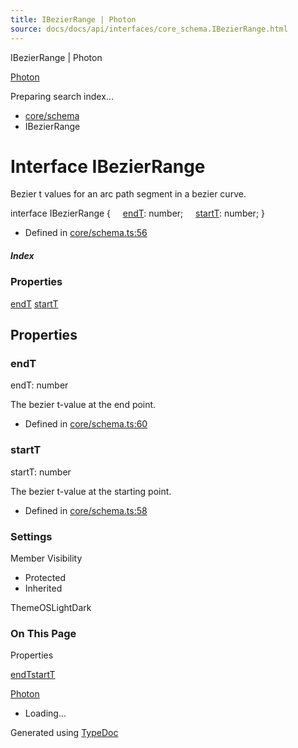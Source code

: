 ```yaml
---
title: IBezierRange | Photon
source: docs/docs/api/interfaces/core_schema.IBezierRange.html
---
```


IBezierRange | Photon

[Photon](../index.md)




Preparing search index...

* [core/schema](../modules/core_schema.md)
* IBezierRange

# Interface IBezierRange

Bezier t values for an arc path segment in a bezier curve.

interface IBezierRange {
    [endT](#endt): number;
    [startT](#startt): number;
}

* Defined in [core/schema.ts:56](https://github.com/mwhite454/photon/blob/main/packages/photon/src/core/schema.ts#L56)

##### Index

### Properties

[endT](#endt)
[startT](#startt)

## Properties

### endT

endT: number

The bezier t-value at the end point.

* Defined in [core/schema.ts:60](https://github.com/mwhite454/photon/blob/main/packages/photon/src/core/schema.ts#L60)

### startT

startT: number

The bezier t-value at the starting point.

* Defined in [core/schema.ts:58](https://github.com/mwhite454/photon/blob/main/packages/photon/src/core/schema.ts#L58)

### Settings

Member Visibility

* Protected
* Inherited

ThemeOSLightDark

### On This Page

Properties

[endT](#endt)[startT](#startt)

[Photon](../index.md)

* Loading...

Generated using [TypeDoc](https://typedoc.org/)
